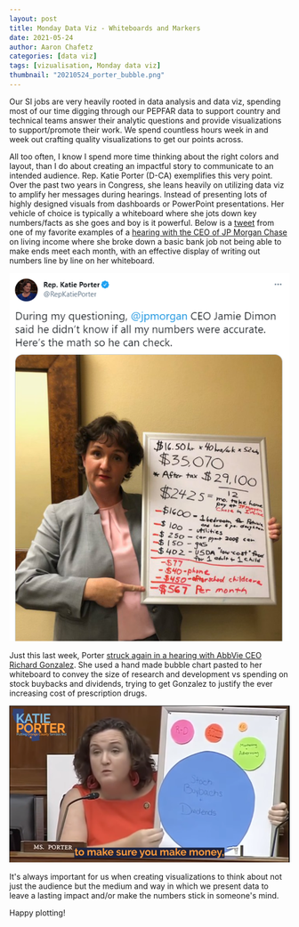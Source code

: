 ```yaml
---
layout: post
title: Monday Data Viz - Whiteboards and Markers
date: 2021-05-24
author: Aaron Chafetz
categories: [data viz]
tags: [vizualisation, Monday data viz]
thumbnail: "20210524_porter_bubble.png"
---
```


Our SI jobs are very heavily rooted in data analysis and data viz, spending most of our time digging through our PEPFAR data to support country and technical teams answer their analytic questions and provide visualizations to support/promote their work. We spend countless hours week in and week out crafting quality visualizations to get our points across.  

All too often, I know I spend more time thinking about the right colors and layout, than I do about creating an impactful story to communicate to an intended audience.  Rep. Katie Porter (D-CA) exemplifies this very point. Over the past two years in Congress, she leans heavily on utilizing data viz to amplify her messages during hearings. Instead of presenting lots of highly designed visuals from dashboards or PowerPoint presentations. Her vehicle of choice is typically a whiteboard where she jots down key numbers/facts as she goes and boy is it powerful. Below is a [tweet](https://twitter.com/RepKatiePorter/status/1116049180902948865?s=20) from one of my favorite examples of a [hearing with the CEO of JP Morgan Chase](https://www.youtube.com/watch?v=yh4nhkuvuFc) on living income where she broke down a basic bank job not being able to make ends meet each month, with an effective display of writing out numbers line by line on her whiteboard. 

![Porter by the numbers](/assets/images/posts/20210524_porter_numbers-breakdown.png)

Just this last week, Porter [struck again in a hearing with AbbVie CEO Richard Gonzalez](https://www.youtube.com/watch?v=hRWEteXYD_Y). She used a hand made bubble chart pasted to her whiteboard to convey the size of research and development vs spending on stock buybacks and dividends, trying to get Gonzalez to justify the ever increasing cost of prescription drugs. 

![Porter bubble chart](/assets/images/posts/20210524_porter_bubble.png)

It's always important for us when creating visualizations to think about not just the audience but the medium and way in which we present data to leave a lasting impact and/or make the numbers stick in someone's mind.

Happy plotting!